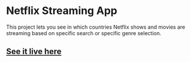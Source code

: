 # Netflix Streaming App

This project lets you see in which countries Netflix shows and movies are streaming based on specific search or specific genre selection.

## [See it live here](http://localhost:3000)
